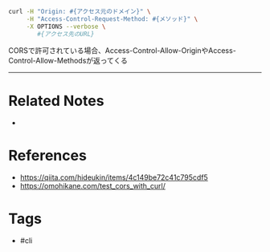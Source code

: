 ```sh
curl -H "Origin: #{アクセス元のドメイン}" \
     -H "Access-Control-Request-Method: #{メソッド}" \
     -X OPTIONS --verbose \
        #{アクセス先のURL}
```
CORSで許可されている場合、Access-Control-Allow-OriginやAccess-Control-Allow-Methodsが返ってくる

---
# Related Notes
- 

# References
- https://qiita.com/hideukin/items/4c149be72c41c795cdf5
- https://omohikane.com/test_cors_with_curl/


# Tags
- #cli 